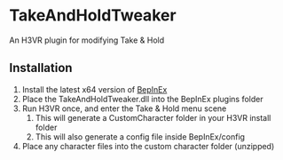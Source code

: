 # TakeAndHoldTweaker
An H3VR plugin for modifying Take &amp; Hold

## Installation
1. Install the latest x64 version of [BepInEx](https://github.com/BepInEx/BepInEx/releases)
2. Place the TakeAndHoldTweaker.dll into the BepInEx plugins folder
3. Run H3VR once, and enter the Take &amp; Hold menu scene
    1. This will generate a CustomCharacter folder in your H3VR install folder
    2. This will also generate a config file inside BepInEx/config
4. Place any character files into the custom character folder (unzipped)
